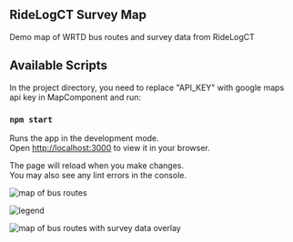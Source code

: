 ## RideLogCT Survey Map

Demo map of WRTD bus routes and survey data from RideLogCT

## Available Scripts

In the project directory, you need to replace "API_KEY" with google maps api key in MapComponent and run:

### `npm start`

Runs the app in the development mode.\
Open [http://localhost:3000](http://localhost:3000) to view it in your browser.

The page will reload when you make changes.\
You may also see any lint errors in the console.

![map of bus routes ](https://media.discordapp.net/attachments/1148364974847185036/1153004144823648306/markersonly.png?width=1111&height=586)

![legend](https://media.discordapp.net/attachments/1148364974847185036/1153018762849697824/image.png)

![map of bus routes with survey data overlay](https://media.discordapp.net/attachments/1148364974847185036/1153004922946723971/circlemarkers.png?width=1111&height=586)